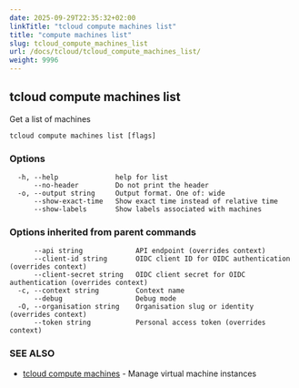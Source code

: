 ```yaml
---
date: 2025-09-29T22:35:32+02:00
linkTitle: "tcloud compute machines list"
title: "compute machines list"
slug: tcloud_compute_machines_list
url: /docs/tcloud/tcloud_compute_machines_list/
weight: 9996
---
```

## tcloud compute machines list

Get a list of machines

```
tcloud compute machines list [flags]
```

### Options

```
  -h, --help              help for list
      --no-header         Do not print the header
  -o, --output string     Output format. One of: wide
      --show-exact-time   Show exact time instead of relative time
      --show-labels       Show labels associated with machines
```

### Options inherited from parent commands

```
      --api string             API endpoint (overrides context)
      --client-id string       OIDC client ID for OIDC authentication (overrides context)
      --client-secret string   OIDC client secret for OIDC authentication (overrides context)
  -c, --context string         Context name
      --debug                  Debug mode
  -O, --organisation string    Organisation slug or identity (overrides context)
      --token string           Personal access token (overrides context)
```

### SEE ALSO

* [tcloud compute machines](/docs/tcloud/tcloud_compute_machines/)	 - Manage virtual machine instances

